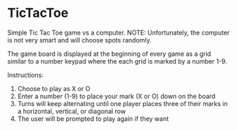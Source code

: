 # TicTacToe
Simple Tic Tac Toe game vs a computer.
NOTE: Unfortunately, the computer is not very smart and will choose spots randomly.

The game board is displayed at the beginning of every game as a grid similar to a number keypad where the each grid is marked by a number 1-9.

Instructions:
1. Choose to play as X or O
2. Enter a number (1-9) to place your mark (X or O) down on the board
3. Turns will keep alternating until one player places three of their marks in a horizontal, vertical, or diagonal row
4. The user will be prompted to play again if they want
